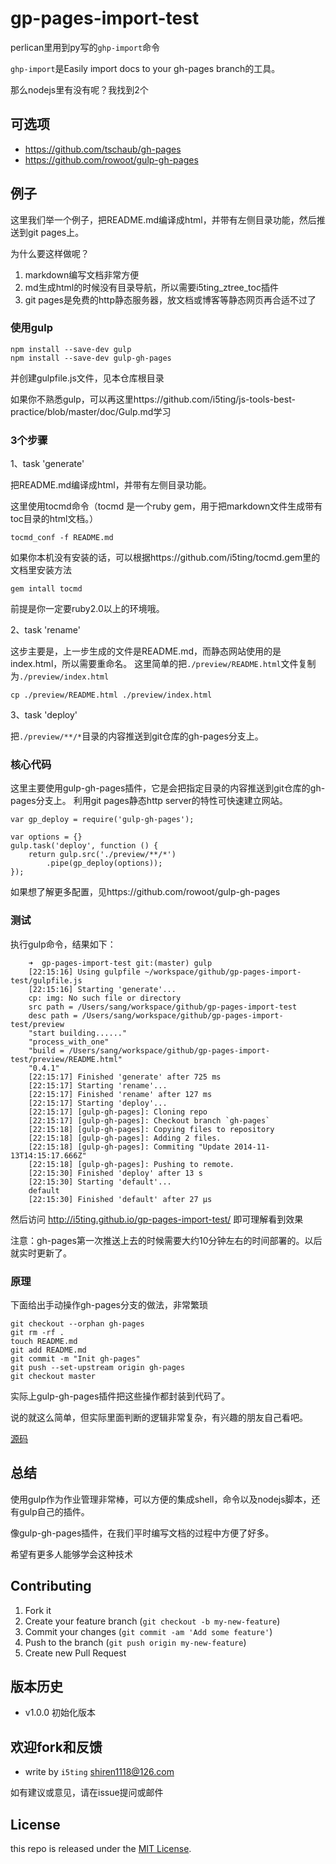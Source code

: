 gp-pages-import-test
====================

perlican里用到py写的`ghp-import`命令

`ghp-import`是Easily import docs to your gh-pages branch的工具。

那么nodejs里有没有呢？我找到2个

## 可选项

- https://github.com/tschaub/gh-pages
- https://github.com/rowoot/gulp-gh-pages

## 例子

这里我们举一个例子，把README.md编译成html，并带有左侧目录功能，然后推送到git pages上。

为什么要这样做呢？

1. markdown编写文档非常方便
2. md生成html的时候没有目录导航，所以需要i5ting_ztree_toc插件
3. git pages是免费的http静态服务器，放文档或博客等静态网页再合适不过了

### 使用gulp

```
npm install --save-dev gulp
npm install --save-dev gulp-gh-pages
```

并创建gulpfile.js文件，见本仓库根目录

如果你不熟悉gulp，可以再这里https://github.com/i5ting/js-tools-best-practice/blob/master/doc/Gulp.md学习

### 3个步骤

1、task 'generate'

把README.md编译成html，并带有左侧目录功能。

这里使用tocmd命令（tocmd 是一个ruby gem，用于把markdown文件生成带有toc目录的html文档。）

	tocmd_conf -f README.md 
	
如果你本机没有安装的话，可以根据https://github.com/i5ting/tocmd.gem里的文档里安装方法

	gem intall tocmd
	
前提是你一定要ruby2.0以上的环境哦。

2、task 'rename'

这步主要是，上一步生成的文件是README.md，而静态网站使用的是index.html，所以需要重命名。
这里简单的把`./preview/README.html`文件复制为`./preview/index.html`

```
cp ./preview/README.html ./preview/index.html
```

3、task 'deploy'

把`./preview/**/*`目录的内容推送到git仓库的gh-pages分支上。

### 核心代码

这里主要使用gulp-gh-pages插件，它是会把指定目录的内容推送到git仓库的gh-pages分支上。
利用git pages静态http server的特性可快速建立网站。


```
var gp_deploy = require('gulp-gh-pages');

var options = {}
gulp.task('deploy', function () {
    return gulp.src('./preview/**/*')
        .pipe(gp_deploy(options));
});
```

如果想了解更多配置，见https://github.com/rowoot/gulp-gh-pages

### 测试

执行gulp命令，结果如下：

```
	➜  gp-pages-import-test git:(master) gulp
	[22:15:16] Using gulpfile ~/workspace/github/gp-pages-import-test/gulpfile.js
	[22:15:16] Starting 'generate'...
	cp: img: No such file or directory
	src path = /Users/sang/workspace/github/gp-pages-import-test
	desc path = /Users/sang/workspace/github/gp-pages-import-test/preview
	"start building......"
	"process_with_one"
	"build = /Users/sang/workspace/github/gp-pages-import-test/preview/README.html"
	"0.4.1"
	[22:15:17] Finished 'generate' after 725 ms
	[22:15:17] Starting 'rename'...
	[22:15:17] Finished 'rename' after 127 ms
	[22:15:17] Starting 'deploy'...
	[22:15:17] [gulp-gh-pages]: Cloning repo
	[22:15:17] [gulp-gh-pages]: Checkout branch `gh-pages`
	[22:15:18] [gulp-gh-pages]: Copying files to repository
	[22:15:18] [gulp-gh-pages]: Adding 2 files.
	[22:15:18] [gulp-gh-pages]: Commiting "Update 2014-11-13T14:15:17.666Z"
	[22:15:18] [gulp-gh-pages]: Pushing to remote.
	[22:15:30] Finished 'deploy' after 13 s
	[22:15:30] Starting 'default'...
	default
	[22:15:30] Finished 'default' after 27 μs
```

然后访问 http://i5ting.github.io/gp-pages-import-test/ 即可理解看到效果

注意：gh-pages第一次推送上去的时候需要大约10分钟左右的时间部署的。以后就实时更新了。

### 原理

下面给出手动操作gh-pages分支的做法，非常繁琐

```
git checkout --orphan gh-pages
git rm -rf .
touch README.md
git add README.md
git commit -m "Init gh-pages"
git push --set-upstream origin gh-pages
git checkout master
```

实际上gulp-gh-pages插件把这些操作都封装到代码了。

说的就这么简单，但实际里面判断的逻辑非常复杂，有兴趣的朋友自己看吧。

[源码](https://github.com/rowoot/gulp-gh-pages)

## 总结

使用gulp作为作业管理非常棒，可以方便的集成shell，命令以及nodejs脚本，还有gulp自己的插件。

像gulp-gh-pages插件，在我们平时编写文档的过程中方便了好多。

希望有更多人能够学会这种技术

## Contributing

1. Fork it
2. Create your feature branch (`git checkout -b my-new-feature`)
3. Commit your changes (`git commit -am 'Add some feature'`)
4. Push to the branch (`git push origin my-new-feature`)
5. Create new Pull Request


## 版本历史

- v1.0.0 初始化版本

## 欢迎fork和反馈

- write by `i5ting` shiren1118@126.com

如有建议或意见，请在issue提问或邮件

## License

this repo is released under the [MIT
License](http://www.opensource.org/licenses/MIT).
